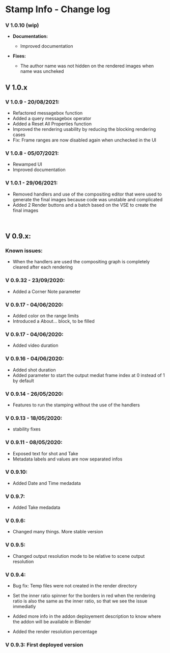 # Stamp Info - Change log

### V 1.0.10 (wip)
- **Documentation:**
	* Improved documentation

- **Fixes:**
	- The author name was not hidden on the rendered images when name was uncheked

## V 1.0.x

### V 1.0.9 - 20/08/2021:
- Refactored messagebox function
- Added a query messagebox operator
- Added a Reset All Properties function
- Improved the rendering usability by reducing the blocking rendering cases
- Fix: Frame ranges are now disabled again when unchecked in the UI

### V 1.0.8 - 05/07/2021:
- Rewamped UI
- Improved documentation

### V 1.0.1 - 29/06/2021:
- Removed handlers and use of the compositing editor that were used to generate the final images
because code was unstable and complicated
- Added 2 Render buttons and a batch based on the VSE to create the final images

<br />

## V  0.9.x:

### Known issues:
- When the handlers are used the compositing graph is completely cleared after each rendering

### V 0.9.32 - 23/09/2020:
- Added a Corner Note parameter

### V 0.9.17 - 04/06/2020:
- Added color on the range limits
- Introduced a About... block, to be filled
	
### V 0.9.17 - 04/06/2020:
- Added video duration

### V 0.9.16 - 04/06/2020:
- Added shot duration
- Added parameter to start the output mediat frame index at 0 instead of 1 by default

### V 0.9.14 - 26/05/2020:
- Features to run the stamping without the use of the handlers

### V  0.9.13 - 18/05/2020:
- stability fixes

### V  0.9.11 - 08/05/2020:
- Exposed text for shot and Take
- Metadata labels and values are now separated infos

### V 0.9.10:
- Added Date and Time medadata

### V 0.9.7:
- Added Take medadata

### V 0.9.6:
- Changed many things. More stable version
	
### V 0.9.5:
- Changed output resolution mode to be relative to scene output resolution

### V 0.9.4:
- Bug fix: Temp files were not created in the render directory

- Set the inner ratio spinner for the borders in red when the rendering ratio is also the same as
	the inner ratio, so that we see the issue immediatly

- Added more info in the addon deployement description to know where the addon will be available in Blender

- Added the render resolution percentage


### V 0.9.3: First deployed version


